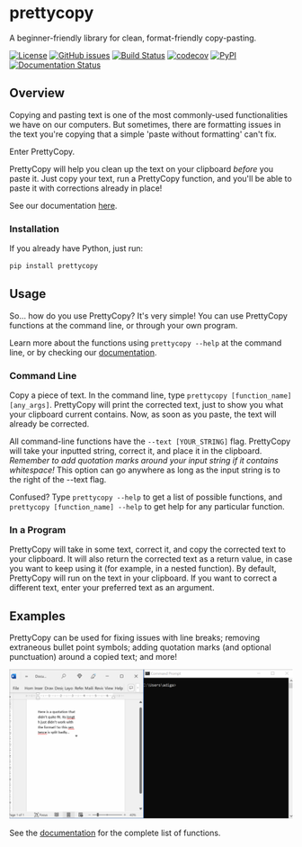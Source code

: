 # prettycopy
A beginner-friendly library for clean, format-friendly copy-pasting.

[![License](https://img.shields.io/github/license/hippothebrave/prettycopy)](https://github.com/hippothebrave/prettycopy/blob/main/LICENSE)
[![GitHub issues](https://img.shields.io/github/issues/hippothebrave/prettycopy)](https://github.com/hippothebrave/prettycopy/issues)
[![Build Status](https://github.com/hippothebrave/prettycopy/workflows/Build%20Status/badge.svg?branch=main)](https://github.com/hippothebrave/prettycopy/actions?query=workflow%3A%22Build+Status%22)
[![codecov](https://codecov.io/gh/hippothebrave/prettycopy/branch/main/graph/badge.svg)](https://codecov.io/gh/hippothebrave/prettycopy)
[![PyPI](https://img.shields.io/pypi/v/prettycopy)](https://pypi.org/project/prettycopy/)
[![Documentation Status](https://readthedocs.org/projects/prettycopy/badge/?version=latest)](https://prettycopy.readthedocs.io/en/latest/?badge=latest)

## Overview
Copying and pasting text is one of the most commonly-used functionalities we have on our computers. But sometimes, there are formatting issues in the text you're copying that a simple 'paste without formatting' can't fix.

Enter PrettyCopy.

PrettyCopy will help you clean up the text on your clipboard *before* you paste it. Just copy your text, run a PrettyCopy function, and you'll be able to paste it with corrections already in place!

See our documentation [here](https://prettycopy.readthedocs.io/en/latest/).

### Installation

If you already have Python, just run:

```bash
pip install prettycopy
```

## Usage

So... how do you use PrettyCopy? It's very simple! You can use PrettyCopy functions at the command line, or through your own program.

Learn more about the functions using `prettycopy --help` at the command line, or by checking our [documentation](https://prettycopy.readthedocs.io/en/latest/).

### Command Line
Copy a piece of text.
In the command line, type `prettycopy [function_name] [any_args]`. 
PrettyCopy will print the corrected text, just to show you what your clipboard current contains. 
Now, as soon as you paste, the text will already be corrected.

All command-line functions have the `--text [YOUR_STRING]` flag. PrettyCopy will take your inputted string, correct it, and place it in the clipboard. *Remember to add quotation marks around your input string if it contains whitespace!* This option can go anywhere as long as the input string is to the right of the --text flag.

Confused? Type `prettycopy --help` to get a list of possible functions, and `prettycopy [function_name] --help` to get help for any particular function.

### In a Program
PrettyCopy will take in some text, correct it, and copy the corrected text to your clipboard. It will also return the corrected text as a return value, in case you want to keep using it (for example, in a nested function).
By default, PrettyCopy will run on the text in your clipboard. If you want to correct a different text, enter your preferred text as an argument.

## Examples
PrettyCopy can be used for fixing issues with line breaks; removing extraneous bullet point symbols; adding quotation marks (and optional punctuation) around a copied text; and more! 

![](https://github.com/hippothebrave/prettycopy/blob/main/docs/images/smartcopy_pc.gif)

See the [documentation](https://prettycopy.readthedocs.io/en/latest/) for the complete list of functions.

